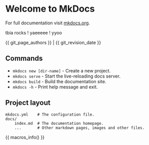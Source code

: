 # Welcome to MkDocs

For full documentation visit [mkdocs.org](https://www.mkdocs.org).

tbia rocks !
yaeeeee !
yyoo

{{ git_page_authors }} | {{ git_revision_date }}

## Commands

* `mkdocs new [dir-name]` - Create a new project.
* `mkdocs serve` - Start the live-reloading docs server.
* `mkdocs build` - Build the documentation site.
* `mkdocs -h` - Print help message and exit.

## Project layout

    mkdocs.yml    # The configuration file.
    docs/
        index.md  # The documentation homepage.
        ...       # Other markdown pages, images and other files.

{{ macros_info() }}
